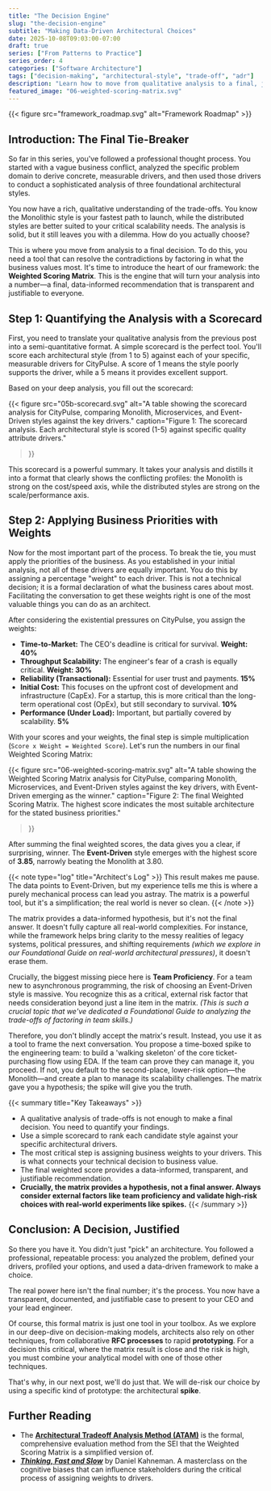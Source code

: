 ```yaml
---
title: "The Decision Engine"
slug: "the-decision-engine"
subtitle: "Making Data-Driven Architectural Choices"
date: 2025-10-08T09:03:00-07:00
draft: true
series: ["From Patterns to Practice"]
series_order: 4
categories: ["Software Architecture"]
tags: ["decision-making", "architectural-style", "trade-off", "adr"]
description: "Learn how to move from qualitative analysis to a final, justifiable, and data-informed architectural decision using a Weighted Scoring Matrix to factor in business priorities."
featured_image: "06-weighted-scoring-matrix.svg"
---
```


{{< figure src="framework_roadmap.svg" alt="Framework Roadmap" >}}

## Introduction: The Final Tie-Breaker

So far in this series, you've followed a professional thought process. You started with a vague business conflict, analyzed the specific problem domain to derive concrete, measurable drivers, and then used those drivers to conduct a sophisticated analysis of three foundational architectural styles.

You now have a rich, qualitative understanding of the trade-offs. You know the Monolithic style is your fastest path to launch, while the distributed styles are better suited to your critical scalability needs. The analysis is solid, but it still leaves you with a dilemma. How do you actually choose?

This is where you move from analysis to a final decision. To do this, you need a tool that can resolve the contradictions by factoring in what the business values most. It's time to introduce the heart of our framework: the **Weighted Scoring Matrix**. This is the engine that will turn your analysis into a number—a final, data-informed recommendation that is transparent and justifiable to everyone.

## Step 1: Quantifying the Analysis with a Scorecard

First, you need to translate your qualitative analysis from the previous post into a semi-quantitative format. A simple scorecard is the perfect tool. You'll score each architectural style (from 1 to 5) against each of your specific, measurable drivers for CityPulse. A score of 1 means the style poorly supports the driver, while a 5 means it provides excellent support.

Based on your deep analysis, you fill out the scorecard:

{{< figure
    src="05b-scorecard.svg"
    alt="A table showing the scorecard analysis for CityPulse, comparing Monolith, Microservices, and Event-Driven styles against the key drivers."
    caption="Figure 1: The scorecard analysis. Each architectural style is scored (1-5) against specific quality attribute drivers."
>}}

This scorecard is a powerful summary. It takes your analysis and distills it into a format that clearly shows the conflicting profiles: the Monolith is strong on the cost/speed axis, while the distributed styles are strong on the scale/performance axis.

## Step 2: Applying Business Priorities with Weights

Now for the most important part of the process. To break the tie, you must apply the priorities of the business. As you established in your initial analysis, not all of these drivers are equally important. You do this by assigning a percentage "weight" to each driver. This is not a technical decision; it is a formal declaration of what the business cares about most. Facilitating the conversation to get these weights right is one of the most valuable things you can do as an architect.

After considering the existential pressures on CityPulse, you assign the weights:

* **Time-to-Market:** The CEO's deadline is critical for survival. **Weight: 40%**
* **Throughput Scalability:** The engineer's fear of a crash is equally critical. **Weight: 30%**
* **Reliability (Transactional):** Essential for user trust and payments. **15%**
* **Initial Cost:** This focuses on the upfront cost of development and infrastructure (CapEx). For a startup, this is more critical than the long-term operational cost (OpEx), but still secondary to survival. **10%**
* **Performance (Under Load):** Important, but partially covered by scalability. **5%**

With your scores and your weights, the final step is simple multiplication (`Score x Weight = Weighted Score`). Let's run the numbers in our final Weighted Scoring Matrix:

{{< figure
    src="06-weighted-scoring-matrix.svg"
    alt="A table showing the Weighted Scoring Matrix analysis for CityPulse, comparing Monolith, Microservices, and Event-Driven styles against the key drivers, with Event-Driven emerging as the winner."
    caption="Figure 2: The final Weighted Scoring Matrix. The highest score indicates the most suitable architecture for the stated business priorities."
>}}

After summing the final weighted scores, the data gives you a clear, if surprising, winner. The **Event-Driven** style emerges with the highest score of **3.85**, narrowly beating the Monolith at 3.80.

{{< note type="log" title="Architect's Log" >}}
This result makes me pause. The data points to Event-Driven, but my experience tells me this is where a purely mechanical process can lead you astray. The matrix is a powerful tool, but it's a simplification; the real world is never so clean.
{{< /note >}}

The matrix provides a data-informed hypothesis, but it's not the final answer. It doesn't fully capture all real-world complexities. For instance, while the framework helps bring clarity to the messy realities of legacy systems, political pressures, and shifting requirements *(which we explore in our Foundational Guide on real-world architectural pressures)*, it doesn't erase them.

Crucially, the biggest missing piece here is **Team Proficiency**. For a team new to asynchronous programming, the risk of choosing an Event-Driven style is massive. You recognize this as a critical, external risk factor that needs consideration beyond just a line item in the matrix. *(This is such a crucial topic that we've dedicated a Foundational Guide to analyzing the trade-offs of factoring in team skills.)*

Therefore, you don't blindly accept the matrix's result. Instead, you use it as a tool to frame the next conversation. You propose a time-boxed spike to the engineering team: to build a 'walking skeleton' of the core ticket-purchasing flow using EDA. If the team can prove they can manage it, you proceed. If not, you default to the second-place, lower-risk option—the Monolith—and create a plan to manage its scalability challenges. The matrix gave you a hypothesis; the spike will give you the truth.

{{< summary title="Key Takeaways" >}}

* A qualitative analysis of trade-offs is not enough to make a final decision. You need to quantify your findings.
* Use a simple scorecard to rank each candidate style against your specific architectural drivers.
* The most critical step is assigning business weights to your drivers. This is what connects your technical decision to business value.
* The final weighted score provides a data-informed, transparent, and justifiable recommendation.
* **Crucially, the matrix provides a hypothesis, not a final answer. Always consider external factors like team proficiency and validate high-risk choices with real-world experiments like spikes.**
{{< /summary >}}

## Conclusion: A Decision, Justified

So there you have it. You didn't just "pick" an architecture. You followed a professional, repeatable process: you analyzed the problem, defined your drivers, profiled your options, and used a data-driven framework to make a choice.

The real power here isn't the final number; it's the process. You now have a transparent, documented, and justifiable case to present to your CEO and your lead engineer.

Of course, this formal matrix is just one tool in your toolbox. As we explore in our deep-dive on decision-making models, architects also rely on other techniques, from collaborative **RFC processes** to rapid **prototyping**. For a decision this critical, where the matrix result is close and the risk is high, you must combine your analytical model with one of those other techniques.

That's why, in our next post, we'll do just that. We will de-risk our choice by using a specific kind of prototype: the architectural **spike**.

## Further Reading

* The [**Architectural Tradeoff Analysis Method (ATAM)**](https://www.sei.cmu.edu/documents/629/2000_005_001_13706.pdf) is the formal, comprehensive evaluation method from the SEI that the Weighted Scoring Matrix is a simplified version of.
* [***Thinking, Fast and Slow***](https://www.goodreads.com/book/show/11468377-thinking-fast-and-slow) by Daniel Kahneman. A masterclass on the cognitive biases that can influence stakeholders during the critical process of assigning weights to drivers.
